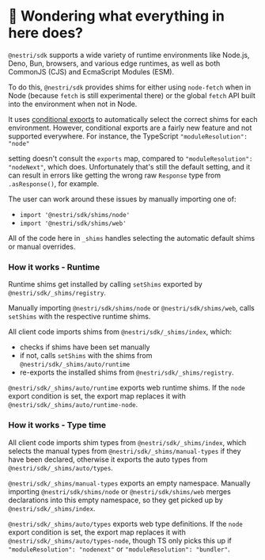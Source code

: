 # 👋 Wondering what everything in here does?

`@nestri/sdk` supports a wide variety of runtime environments like Node.js, Deno, Bun, browsers, and various
edge runtimes, as well as both CommonJS (CJS) and EcmaScript Modules (ESM).

To do this, `@nestri/sdk` provides shims for either using `node-fetch` when in Node (because `fetch` is still experimental there) or the global `fetch` API built into the environment when not in Node.

It uses [conditional exports](https://nodejs.org/api/packages.html#conditional-exports) to
automatically select the correct shims for each environment. However, conditional exports are a fairly new
feature and not supported everywhere. For instance, the TypeScript `"moduleResolution": "node"`

setting doesn't consult the `exports` map, compared to `"moduleResolution": "nodeNext"`, which does.
Unfortunately that's still the default setting, and it can result in errors like
getting the wrong raw `Response` type from `.asResponse()`, for example.

The user can work around these issues by manually importing one of:

- `import '@nestri/sdk/shims/node'`
- `import '@nestri/sdk/shims/web'`

All of the code here in `_shims` handles selecting the automatic default shims or manual overrides.

### How it works - Runtime

Runtime shims get installed by calling `setShims` exported by `@nestri/sdk/_shims/registry`.

Manually importing `@nestri/sdk/shims/node` or `@nestri/sdk/shims/web`, calls `setShims` with the respective runtime shims.

All client code imports shims from `@nestri/sdk/_shims/index`, which:

- checks if shims have been set manually
- if not, calls `setShims` with the shims from `@nestri/sdk/_shims/auto/runtime`
- re-exports the installed shims from `@nestri/sdk/_shims/registry`.

`@nestri/sdk/_shims/auto/runtime` exports web runtime shims.
If the `node` export condition is set, the export map replaces it with `@nestri/sdk/_shims/auto/runtime-node`.

### How it works - Type time

All client code imports shim types from `@nestri/sdk/_shims/index`, which selects the manual types from `@nestri/sdk/_shims/manual-types` if they have been declared, otherwise it exports the auto types from `@nestri/sdk/_shims/auto/types`.

`@nestri/sdk/_shims/manual-types` exports an empty namespace.
Manually importing `@nestri/sdk/shims/node` or `@nestri/sdk/shims/web` merges declarations into this empty namespace, so they get picked up by `@nestri/sdk/_shims/index`.

`@nestri/sdk/_shims/auto/types` exports web type definitions.
If the `node` export condition is set, the export map replaces it with `@nestri/sdk/_shims/auto/types-node`, though TS only picks this up if `"moduleResolution": "nodenext"` or `"moduleResolution": "bundler"`.

